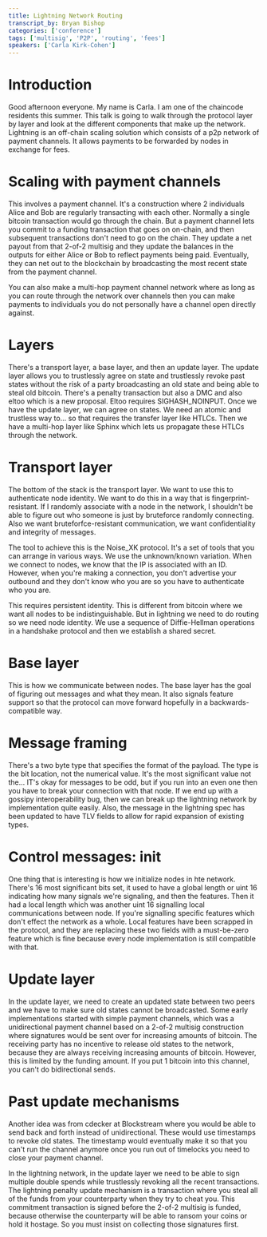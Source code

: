 ```yaml
---
title: Lightning Network Routing
transcript_by: Bryan Bishop
categories: ['conference']
tags: ['multisig', 'P2P', 'routing', 'fees']
speakers: ['Carla Kirk-Cohen']
---
```


# Introduction

Good afternoon everyone. My name is Carla. I am one of the chaincode residents this summer. This talk is going to walk through the protocol layer by layer and look at the different components that make up the network. Lightning is an off-chain scaling solution which consists of a p2p network of payment channels. It allows payments to be forwarded by nodes in exchange for fees.

# Scaling with payment channels

This involves a payment channel. It's a construction where 2 individuals Alice and Bob are regularly transacting with each other. Normally a single bitcoin transaction would go through the chain. But a payment channel lets you commit to a funding transaction that goes on on-chain, and then subsequent transactions don't need to go on the chain. They update a net payout from that 2-of-2 multisig and they update the balances in the outputs for either Alice or Bob to reflect payments being paid. Eventually, they can net out to the blockchain by broadcasting the most recent state from the payment channel.

You can also make a multi-hop payment channel network where as long as you can route through the network over channels then you can make payments to individuals you do not personally have a channel open directly against.

# Layers

There's a transport layer, a base layer, and then an update layer. The update layer allows you to trustlessly agree on state and trustlessly revoke past states without the risk of a party broadcasting an old state and being able to steal old bitcoin. There's a penalty transaction but also a DMC and also eltoo which is a new proposal. Eltoo requires SIGHASH\_NOINPUT. Once we have the update layer, we can agree on states. We need an atomic and trustless way to... so that requires the transfer layer like HTLCs. Then we have a multi-hop layer like Sphinx which lets us propagate these HTLCs through the network.

# Transport layer

The bottom of the stack is the transport layer. We want to use this to authenticate node identity. We want to do this in a way that is fingerprint-resistant. If I randomly associate with a node in the network, I shouldn't be able to figure out who someone is just by bruteforce randomly connecting. Also we want bruteforfce-resistant communication, we want confidentiality and integrity of messages.

The tool to achieve this is the Noise\_XK protocol. It's a set of tools that you can arrange in various ways. We use the unknown/known variation. When we connect to nodes, we know that the IP is associated with an ID. However, when you're making a connection, you don't advertise your outbound and they don't know who you are so you have to authenticate who you are.

This requires persistent identity. This is different from bitcoin where we want all nodes to be indistinguishable. But in lightning we need to do routing so we need node identity. We use a sequence of Diffie-Hellman operations in a handshake protocol and then we establish a shared secret.

# Base layer

This is how we communicate between nodes. The base layer has the goal of figuring out messages and what they mean. It also signals feature support so that the protocol can move forward hopefully in a backwards-compatible way.

# Message framing

There's a two byte type that specifies the format of the payload. The type is the bit location, not the numerical value. It's the most significant value not the... IT's okay for messages to be odd, but if you run into an even one then you have to break your connection with that node. If we end up with a gossipy interoperability bug, then we can break up the lightning network by implementation quite easily. Also, the message in the lightning spec has been updated to have TLV fields to allow for rapid expansion of existing types.

# Control messages: init

One thing that is interesting is how we initialize nodes in hte network. There's 16 most significant bits set, it used to have a global length or uint 16 indicating how many signals we're signaling, and then the features. Then it had a local length which was another uint 16 signalling local communications between node. If you're signalling specific features which don't effect the network as a whole. Local features have been scrapped in the protocol, and they are replacing these two fields with a must-be-zero feature which is fine because every node implementation is still compatible with that.

# Update layer

In the update layer, we need to create an updated state between two peers and we have to make sure old states cannot be broadcasted. Some early implementations started with simple payment channels, which was a unidirectional payment channel based on a 2-of-2 multisig construction where signatures would be sent over for increasing amounts of bitcoin. The receiving party has no incentive to release old states to the network, because they are always receiving increasing amounts of bitcoin. However, this is limited by the funding amount. If you put 1 bitcoin into this channel, you can't do bidirectional sends.

# Past update mechanisms

Another idea was from cdecker at Blockstream where you would be able to send back and forth instead of unidirectional. These would use timestamps to revoke old states. The timestamp would eventually make it so that you can't run the channel anymore once you run out of timelocks you need to close your payment channel.

In the lightning network, in the update layer we need to be able to sign multiple double spends while trustlessly revoking all the recent transactions. The lightning penalty update mechanism is a transaction where you steal all of the funds from your counterparty when they try to cheat you. This commitment transaction is signed before the 2-of-2 multisig is funded, because otherwise the counterparty will be able to ransom your coins or hold it hostage. So you must insist on collecting those signatures first.





